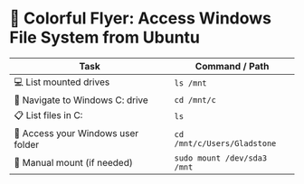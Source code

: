 # 🎨 Colorful Flyer: Access Windows File System from Ubuntu

| Task | Command / Path |
|------|----------------|
| 💻 List mounted drives | `ls /mnt` |
| 📂 Navigate to Windows C: drive | `cd /mnt/c` |
| 📋 List files in C: | `ls` |
| 👤 Access your Windows user folder | `cd /mnt/c/Users/Gladstone` |
| 🔧 Manual mount (if needed) | `sudo mount /dev/sda3 /mnt` |
